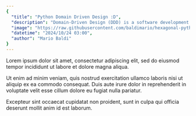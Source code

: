 ```yaml
---
{
  "title": "Python Domain Driven Design :D",
  "description": "Domain-Driven Design (DDD) is a software development approach that emphasizes aligning the implementation of a system with its business domain. By focusing on the core domain and its logic, DDD helps teams deliver solutions that accurately reflect the business requirements.",
  "image": "https://raw.githubusercontent.com/baldimario/hexagonal-python/refs/heads/develop/logo.png",
  "datetime": "2024/10/24 03:00",
  "author": "Mario Baldi"
}
---
```


Lorem ipsum dolor sit amet, consectetur adipiscing elit, sed do eiusmod tempor incididunt ut labore et dolore magna aliqua.

Ut enim ad minim veniam, quis nostrud exercitation ullamco laboris nisi ut aliquip ex ea commodo consequat. Duis aute irure dolor in reprehenderit in voluptate velit esse cillum dolore eu fugiat nulla pariatur.

Excepteur sint occaecat cupidatat non proident, sunt in culpa qui officia deserunt mollit anim id est laborum.
